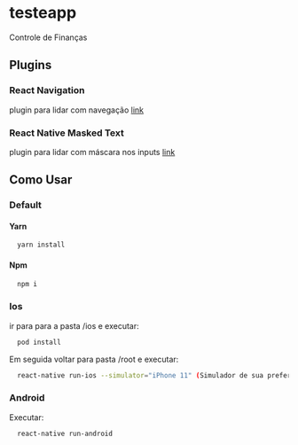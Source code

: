 # testeapp
Controle de Finanças

## Plugins

### React Navigation

plugin para lidar com navegação [link](https://reactnavigation.org/)

### React Native Masked Text

plugin para lidar com máscara nos inputs [link](https://github.com/benhurott/react-native-masked-text)

## Como Usar

### Default

#### Yarn

```bash
  yarn install
```
#### Npm

```bash
  npm i
```


### Ios

ir para para a pasta /ios e executar:

```bash
  pod install
```

Em seguida voltar para pasta /root e executar:

```bash
  react-native run-ios --simulator="iPhone 11" (Simulador de sua preferência)
```

### Android

Executar:

```bash
  react-native run-android
```

